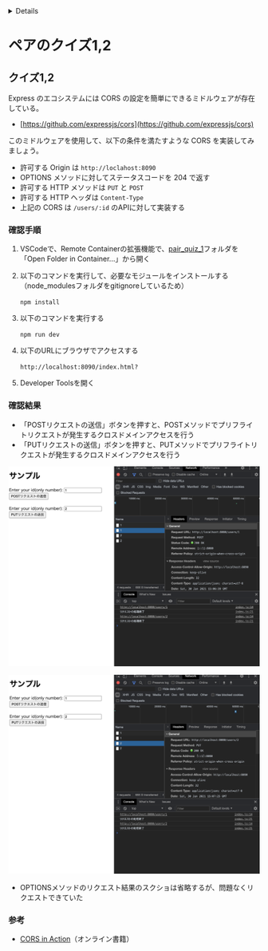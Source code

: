 <!-- START doctoc generated TOC please keep comment here to allow auto update -->
<!-- DON'T EDIT THIS SECTION, INSTEAD RE-RUN doctoc TO UPDATE -->
<details>
<summary>Details</summary>

- [ペアのクイズ1,2](#%E3%83%9A%E3%82%A2%E3%81%AE%E3%82%AF%E3%82%A4%E3%82%BA12)
  - [クイズ1,2](#%E3%82%AF%E3%82%A4%E3%82%BA12)
    - [確認手順](#%E7%A2%BA%E8%AA%8D%E6%89%8B%E9%A0%86)
    - [確認結果](#%E7%A2%BA%E8%AA%8D%E7%B5%90%E6%9E%9C)

</details>
<!-- END doctoc generated TOC please keep comment here to allow auto update -->

# ペアのクイズ1,2

## クイズ1,2

Express のエコシステムには CORS の設定を簡単にできるミドルウェアが存在している。

- [https://github.com/expressjs/cors](https://github.com/expressjs/cors)

このミドルウェアを使用して、以下の条件を満たすような CORS を実装してみましょう。

- 許可する Origin は `http://loclahost:8090`
- OPTIONS メソッドに対してステータスコードを 204 で返す
- 許可する HTTP メソッドは `PUT` と `POST`
- 許可する HTTP ヘッダは `Content-Type`
- 上記の CORS は `/users/:id` のAPIに対して実装する

### 確認手順

1. VSCodeで、Remote Containerの拡張機能で、[pair_quiz_1](../pair_quiz_1)フォルダを「Open Folder in Container...」から開く
2. 以下のコマンドを実行して、必要なモジュールをインストールする（node_modulesフォルダをgitignoreしているため）

   `npm install`
3. 以下のコマンドを実行する

   `npm run dev`
4. 以下のURLにブラウザでアクセスする

   `http://localhost:8090/index.html?`
5. Developer Toolsを開く

### 確認結果

- 「POSTリクエストの送信」ボタンを押すと、POSTメソッドでプリフライトリクエストが発生するクロスドメインアクセスを行う
- 「PUTリクエストの送信」ボタンを押すと、PUTメソッドでプリフライトリクエストが発生するクロスドメインアクセスを行う

![](../../../../../assets/cors_post_quiz_result.png)

![](../../../../../assets/cors_put_quiz_result.png)

- OPTIONSメソッドのリクエスト結果のスクショは省略するが、問題なくリクエストできていた

### 参考

- [CORS in Action](https://livebook.manning.com/book/cors-in-action/table-of-contents/)（オンライン書籍）